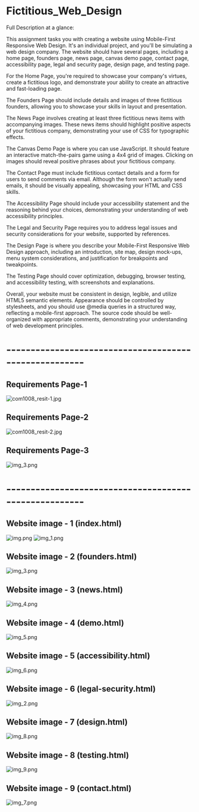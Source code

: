 # Fictitious_Web_Design

Full Description at a glance: 

This assignment tasks you with creating a website using Mobile-First Responsive Web Design. It's an individual project,
and you'll be simulating a web design company. The website should have several pages, including a home page, founders
page, news page, canvas demo page, contact page, accessibility page, legal and security page, design page, and testing
page.

For the Home Page, you're required to showcase your company's virtues, create a fictitious logo, and demonstrate your
ability to create an attractive and fast-loading page.

The Founders Page should include details and images of three fictitious founders, allowing you to showcase your skills
in layout and presentation.

The News Page involves creating at least three fictitious news items with accompanying images. These news items should
highlight positive aspects of your fictitious company, demonstrating your use of CSS for typographic effects.

The Canvas Demo Page is where you can use JavaScript. It should feature an interactive match-the-pairs game using a 4x4
grid of images. Clicking on images should reveal positive phrases about your fictitious company.

The Contact Page must include fictitious contact details and a form for users to send comments via email. Although the
form won't actually send emails, it should be visually appealing, showcasing your HTML and CSS skills.

The Accessibility Page should include your accessibility statement and the reasoning behind your choices, demonstrating
your understanding of web accessibility principles.

The Legal and Security Page requires you to address legal issues and security considerations for your website, supported
by references.

The Design Page is where you describe your Mobile-First Responsive Web Design approach, including an introduction, site
map, design mock-ups, menu system considerations, and justification for breakpoints and tweakpoints.

The Testing Page should cover optimization, debugging, browser testing, and accessibility testing, with screenshots and
explanations.

Overall, your website must be consistent in design, legible, and utilize HTML5 semantic elements. Appearance should be
controlled by stylesheets, and you should use @media queries in a structured way, reflecting a mobile-first approach.
The source code should be well-organized with appropriate comments, demonstrating your understanding of web development
principles.

# ------------------------------------------------------

## Requirements Page-1

![com1008_resit-1.jpg](req%2Fcom1008_resit-1.jpg)

## Requirements Page-2
![com1008_resit-2.jpg](req%2Fcom1008_resit-2.jpg)

## Requirements Page-3

![img_3.png](req%2Fimg_3.png)

# ------------------------------------------------------

## Website image - 1 (index.html)

![img.png](pagedesign%2Fimg.png)
![img_1.png](pagedesign%2Fimg_1.png)

## Website image - 2 (founders.html)

![img_3.png](pagedesign%2Fimg_3.png)

## Website image - 3 (news.html)

![img_4.png](pagedesign%2Fimg_4.png)

## Website image - 4 (demo.html)

![img_5.png](pagedesign%2Fimg_5.png)

## Website image - 5 (accessibility.html)

![img_6.png](pagedesign%2Fimg_6.png)

## Website image - 6 (legal-security.html)

![img_2.png](pagedesign%2Fimg_2.png)

## Website image - 7 (design.html)

![img_8.png](pagedesign%2Fimg_8.png)

## Website image - 8 (testing.html)

![img_9.png](pagedesign%2Fimg_9.png)

## Website image - 9 (contact.html)

![img_7.png](pagedesign%2Fimg_7.png)






